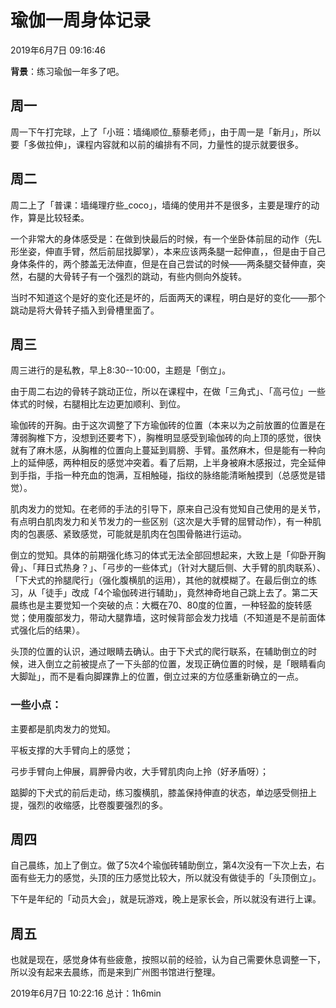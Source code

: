 # 瑜伽一周身体记录

2019年6月7日 09:16:46

**背景**：练习瑜伽一年多了吧。

## 周一

周一下午打完球，上了「小班：墙绳顺位_藜藜老师」，由于周一是「新月」，所以要「多做拉伸」，课程内容就和以前的编排有不同，力量性的提示就要很多。

## 周二

周二上了「普课：墙绳理疗些_coco」，墙绳的使用并不是很多，主要是理疗的动作，算是比较轻柔。

一个非常大的身体感受是：在做到快最后的时候，有一个坐卧体前屈的动作（先L形坐姿，伸直手臂，然后前屈找脚掌），本来应该两条腿一起伸直，，但是由于自己身体条件的，两个膝盖无法伸直，但是在自己尝试的时候——两条腿交替伸直，突然，右腿的大骨转子有一个强烈的跳动，有些内侧向外旋转。

当时不知道这个是好的变化还是坏的，后面两天的课程，明白是好的变化——那个跳动是将大骨转子插入到骨槽里面了。

## 周三

周三进行的是私教，早上8:30--10:00，主题是「倒立」。

由于周二右边的骨转子跳动正位，所以在课程中，在做「三角式」、「高弓位」一些体式的时候，右腿相比左边更加顺利、到位。

瑜伽砖的开胸。由于这次调整了下方瑜伽砖的位置（本来以为之前放置的位置是在薄弱胸椎下方，没想到还要考下），胸椎明显感受到瑜伽砖的向上顶的感觉，很快就有了麻木感，从胸椎的位置向上蔓延到肩膀、手臂。虽然麻木，但是能有一种向上的延伸感，两种相反的感觉冲突着。看了后期，上半身被麻木感报过，完全延伸到手指，手指一种充血的饱满，互相触碰，指纹的脉络能清晰触摸到（总感觉是错觉）。

肌肉发力的觉知。在老师的手法的引导下，原来自己没有觉知自己使用的是关节，有点明白肌肉发力和关节发力的一些区别（这次是大手臂的屈臂动作），有一种肌肉的包裹感、紧致感觉，可能就是肌肉在包围骨骼进行运动。

倒立的觉知。具体的前期强化练习的体式无法全部回想起来，大致上是「仰卧开胸骨」、「拜日式热身？」、「弓步的一些体式」（针对大腿后侧、大手臂的肌肉联系）、「下犬式的拎腿爬行」（强化腹横肌的运用），其他的就模糊了。在最后倒立的练习，从「徒手」改成「4个瑜伽砖进行辅助」，竟然神奇地自己跳上去了。第二天晨练也是主要觉知一个突破的点：大概在70、80度的位置，一种轻盈的旋转感觉；使用腹部发力，带动大腿靠墙，这时候背部会发力找墙（不知道是不是前面体式强化后的结果）。

头顶的位置的认识，通过眼睛去确认。由于下犬式的爬行联系，在辅助倒立的时候，进入倒立之前被提点了一下头部的位置，发现正确位置的时候，是「眼睛看向大脚趾」，而不是看向脚踝靠上的位置，倒立过来的方位感重新确立的一点。

### 一些小点：

主要都是肌肉发力的觉知。

平板支撑的大手臂向上的感觉；

弓步手臂向上伸展，肩胛骨内收，大手臂肌肉向上拎（好矛盾呀）；

踮脚的下犬式的前后走动，练习腹横肌，膝盖保持伸直的状态，单边感受侧扭上提，强烈的收缩感，比卷腹要强烈的多。

## 周四

自己晨练，加上了倒立。做了5次4个瑜伽砖辅助倒立，第4次没有一下次上去，右面有些无力的感觉，头顶的压力感觉比较大，所以就没有做徒手的「头顶倒立」。

下午是年纪的「动员大会」，就是玩游戏，晚上是家长会，所以就没有进行上课。

## 周五

也就是现在，感觉身体有些疲惫，按照以前的经验，认为自己需要休息调整一下，所以没有起来去晨练，而是来到广州图书馆进行整理。

2019年6月7日 10:22:16
总计：1h6min